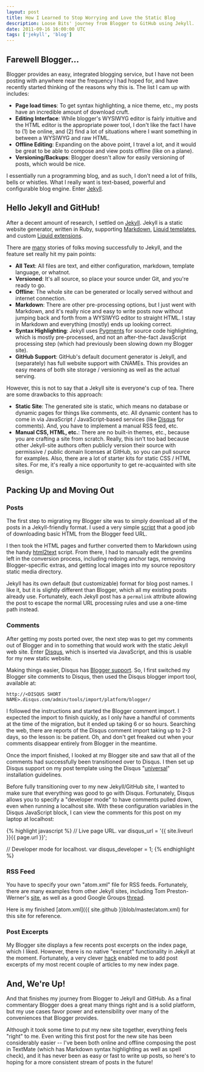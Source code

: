 ```yaml
---
layout: post
title: How I Learned to Stop Worrying and Love the Static Blog
description: Loose Bits' journey from Blogger to GitHub using Jekyll.
date: 2011-09-16 16:00:00 UTC
tags: ['jekyll', 'blog']
---
```


## Farewell Blogger...

Blogger provides an easy, integrated blogging service, but I have not been
posting with anywhere near the frequency I had hoped for, and have recently
started thinking of the reasons why this is. The list I cam up with includes:

* **Page load times**: To get syntax highlighting, a nice theme, etc., my
  posts have an incredible amount of download cruft.
* **Editing Interface**: While blogger's WYSIWYG editor is fairly intuitive
  and the HTML editor is the appropriate power tool, I don't like the fact
  I have to (1) be online, and (2) find a lot of situations where I want
  something in between a WYSIWYG and raw HTML.
* **Offline Editing**: Expanding on the above point, I travel a lot, and it
  would be great to be able to compose and view posts offline (like on a
  plane).
* **Versioning/Backups**: Blogger doesn't allow for easily versioning of
  posts, which would be nice.

I essentially run a programming blog, and as such, I don't need a lot of
frills, bells or whistles. What I really want is text-based, powerful
and configurable blog engine. Enter [Jekyll][jekyll].

[jekyll]: http://jekyllrb.com/

## Hello Jekyll and GitHub!

After a decent amount of research, I settled on [Jekyll][jekyll]. Jekyll is
a static website generator, written in Ruby, supporting
[Markdown](http://daringfireball.net/projects/markdown/),
[Liquid templates](http://liquidmarkup.org/), and custom
[Liquid extensions](https://github.com/mojombo/jekyll/wiki/liquid-extensions).

There are [many](http://www.google.com/search?q=moving+to+jekyll) stories of
folks moving successfully to Jekyll, and the feature set really hit my pain
points:

* **All Text**: All files are text, and either configuration, markdown,
  template language, or whatnot.
* **Versioned**: It's all source, so place your source under Git, and you're
  ready to go.
* **Offline**: The whole site can be generated or locally served without
  and internet connection.
* **Markdown**: There are other pre-processing options, but I just went with
  Markdown, and it's really nice and easy to write posts now without jumping
  back and forth from a WYSIWYG editor to straight HTML. I stay in Markdown
  and everything (mostly) ends up looking correct.
* **Syntax Highlighting**: Jekyll uses [Pygments](http://pygments.org/) for
  source code highlighting, which is mostly pre-processed, and not an
  after-the-fact JavaScript processing step (which had previously been slowing
  down my Blogger site).
* **GitHub Support**: GitHub's default document generator is Jekyll, and
  (separately) has full website support with CNAMEs. This provides an easy
  means of both site storage / versioning as well as the actual serving.

<!-- more start -->

However, this is not to say that a Jekyll site is everyone's cup of tea.
There are some drawbacks to this approach:

* **Static Site**: The generated site is static, which means no database or
  dynamic pages for things like comments, etc. All dynamic content has to come
  in via JavaScript / JavaScript-based services (like [Disqus][disqus] for
  comments). And, you have to implement a manual RSS feed, etc.
* **Manual CSS, HTML, etc.**: There are no built-in themes, etc., because you
  are crafting a site from scratch. Really, this isn't too bad because other
  Jekyll-site authors often publicly version their source with permissive /
  public domain licenses at GitHub, so you can pull source for examples.
  Also, there are a lot of starter kits for static CSS / HTML sites.
  For me, it's really a nice opportunity to get re-acquainted with site design.

[disqus]: http://disqus.com/

## Packing Up and Moving Out

### Posts

The first step to migrating my Blogger site was to simply download all of the
posts in a Jekyll-friendly format.  I used a very simple
[script](https://gist.github.com/1115810) that a good job of downloading
basic HTML from the Blogger feed URL.

I then took the HTML pages and further converted them to Markdown using
the handy [html2text](http://www.aaronsw.com/2002/html2text/) script.
From there, I had to manually edit the gremlins left in the conversion process,
including redoing anchor tags, removing Blogger-specific extras, and getting
local images into my source repository static media directory.

Jekyll has its own default (but customizable) format for blog post names. I
like it, but it is slightly different than Blogger, which all my existing
posts already use. Fortunately, each Jekyll post has a ``permalink`` attribute
allowing the post to escape the normal URL processing rules and use a one-time
path instead.

### Comments

After getting my posts ported over, the next step was to get my comments out
of Blogger and in to something that would work with the static Jekyll web site.
Enter [Disqus][disqus], which is inserted via JavaScript, and this is usable
for my new static website.

Making things easier, Disqus has
[Blogger support](http://loose-bits.disqus.com/admin/blogger/). So, I first
switched my Blogger site comments to Disqus, then used the Disqus blogger
import tool, available at:

    http://<DISQUS SHORT NAME>.disqus.com/admin/tools/import/platform/blogger/

I followed the instructions and started the Blogger comment import. I expected
the import to finish quickly, as I only have a handful of comments at the time
of the migration, but it ended up taking 6 or so hours. Searching the web,
there are reports of the Disqus comment import taking up to 2-3 days, so
the lesson is: be patient. Oh, and don't get freaked out when your comments
disappear entirely from Blogger in the meantime.

Once the import finished, I looked at my Blogger site and saw that all of the
comments had successfully been transitioned over to Disqus. I then set up
Disqus support on my post template using the Disqus
"[universal](http://docs.disqus.com/developers/universal/)" installation
guidelines.

Before fully transitioning over to my new Jekyll/GitHub site, I wanted to
make sure that everything was good to go with Disqus. Fortunately, Disqus
allows you to specify a "developer mode" to have comments pulled down, even
when running a localhost site. With these configuration variables in the Disqus
JavaScript block, I can view the comments for this post on my laptop at
localhost:

{% highlight javascript %}
// Live page URL.
var disqus_url = '{{ site.liveurl }}{{ page.url }}';

// Developer mode for localhost.
var disqus_developer = 1;
{% endhighlight %}

### RSS Feed

You have to specify your own "atom.xml" file for RSS feeds. Fortunately,
there are many examples from other Jekyll sites, including Tom Preston-Werner's
[site](https://github.com/mojombo/mojombo.github.com),
as well as a good Google Groups
[thread](http://groups.google.com/group/jekyll-rb/browse_thread/thread/5a8af8abb59ff9ac/914585f6e43e9b92).

Here is my finished [atom.xml]({{ site.github }}blob/master/atom.xml) for this
site for reference.

### Post Excerpts

My Blogger site displays a few recents post excerpts on the index page, which
I liked. However, there is no native "excerpt" functionality in Jekyll at
the moment. Fortunately, a very clever
[hack](http://kaspa.rs/2011/04/jekyll-hacks-html-excerpts/) enabled me to
add post excerpts of my most recent couple of articles to my new index page.

## And, We're Up!

And that finishes my journey from Blogger to Jekyll and GitHub. As a final
commentary Blogger does a great many things right and is a solid platform, but
my use cases favor power and extensibility over many of the conveniences that
Blogger provides.

Although it took some time to put my new site together, everything feels
"right" to me. Even writing this first post for the new site has been
considerably easier -- I've been both online and offline composing the post in
TextMate (which has Markdown syntax highlighting as well as spell check),
and it has never been as easy or fast to write up posts, so here's to hoping
for a more consistent stream of posts in the future!

<!-- more end -->
